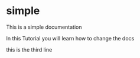 # simple
This is a simple documentation

In this Tutorial you will learn how to change the docs

this is the third line
